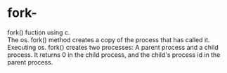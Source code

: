 # fork-
fork() fuction using c.<br>
The os. fork() method creates a copy of the process that has called it. Executing os. 
fork() creates two processes: A parent process and a child process.
It returns 0 in the child process, and the child's process id in the parent process.
